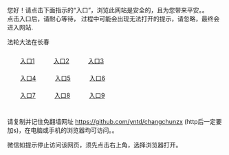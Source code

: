 您好！请点击下面指示的“入口”，浏览此网站是安全的，且为您带来平安。。 <br/>
点击入口后，请耐心等待， 过程中可能会出现无法打开的提示，请忽略，最终会进入网站. </br>

法轮大法在长春<br/>
<div style="padding:10px"><a style="margin:20px" target="_blank" href="https://durikt56t7cai.cloudfront.net/2Qpsp?pqyyqgu" id="ccLink1" rel="nofollow">入口1</a> <a target="_blank" style="margin:20px" href="https://d3mpse7izlka8z.cloudfront.net/2Qpsp?rstdlxyn" id="ccLink2" rel="nofollow">入口2</a> <a style="margin:20px" target="_blank" href="https://d2lmmv5085384g.cloudfront.net/2Qpsp?mcurhosa" id="ccLink3" rel="nofollow">入口3</a></div>

<div style="padding:10px" ><a style="margin:20px" target="_blank" href="https://durikt56t7cai.cloudfront.net/2Qpsp?pqyyqgu" id="ccLink4" rel="nofollow">入口4</a> <a style="margin:20px" href="https://d3mpse7izlka8z.cloudfront.net/2Qpsp?rstdlxyn" target="_blank" id="ccLink5" rel="nofollow">入口5</a> <a style="margin:20px" href="https://d2lmmv5085384g.cloudfront.net/2Qpsp?mcurhosa" target="_blank" id="ccLink6" rel="nofollow">入口6</a></div>

<div style="padding:10px"><a style="margin:20px" target="_blank" href="https://durikt56t7cai.cloudfront.net/2Qpsp?pqyyqgu" id="ccLink7" rel="nofollow">入口7</a> <a style="margin:20px" href="https://d3mpse7izlka8z.cloudfront.net/2Qpsp?rstdlxyn" target="_blank" id="ccLink8" rel="nofollow">入口8</a> <a style="margin:20px" target="_blank" href="https://d2lmmv5085384g.cloudfront.net/2Qpsp?mcurhosa" id="ccLink9" rel="nofollow">入口9</a></div>

<br/>



请复制并记住免翻墙网址 https://github.com/yntd/changchunzx (http后一定要加s)，在电脑或手机的浏览器均可访问。。<br/>

微信如提示停止访问该网页，须先点击右上角，选择浏览器打开。
